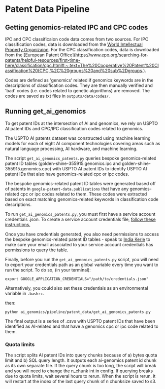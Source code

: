 # Patent Data Pipeline

## Getting genomics-related IPC and CPC codes

IPC and CPC classificaion code data comes from two sources. For IPC classification codes, data is downloaded from the [World Intellectual Property Organizaion](https://www.wipo.int/classifications/ipc/en/ITsupport/Version20220101/index.html). For the CPC classification codes, data is downloaded from the [European Patent Office](https://www.epo.org/searching-for-patents/helpful-resources/first-time-here/classification/cpc.html#:~:text=The%20Cooperative%20Patent%20Classification%20(CPC,%2C%20groups%20and%20sub%2Dgroups.).

Codes are defined as 'genomics' related if genomics keywords are in the descriptions of classification codes. They are then manually verified and 'bad' codes (i.e. codes related to genetic algorithms) are removed. The codes are saved as txt files in `outputs/data/codes/`.

## Running get_ai_genomics

To get patent IDs at the intersection of AI and genomics, we rely on USPTO AI patent IDs and CPC/IPC classification codes related to genomics.

The USPTO AI patents dataset was constructed using machine learning models for each of eight AI component technologies covering areas such as natural language processing, AI hardware, and machine learning.

The script `get_ai_genomics_patents.py` queries bespoke genomics-related patent ID tables (golden-shine-355915.genomics.ipc and golden-shine-355915.genomics.cpc) with USPTO AI patent IDs to identify USPTO AI patent IDs that also have genomics-related cpc or ipc codes.

The bespoke genomics-related patent ID tables were generated based off of patents in `google-patent-data.publications` that have any genomics-related cpc or ipc codes related to them. These codes were extracted based on exact matching genomics-related keywords in classification code descriptions.

To run `get_ai_genomics_patents.py`, you must first have a service account credentials .json. To create a service account credentials file, [follow these instructions.](https://cloud.google.com/iam/docs/creating-managing-service-accounts)

Once you have credentials generated, you also need permissions to access the bespoke genomics-related patent ID tables - speak to [India Kerle](mailto:india.kerle@nesta.org.uk) to make sure your email associated to your service account credentials has permissions to query the table.

Finally, before you run the `get_ai_genomics_patents.py` script, you will need to export your credentials path as an global variable every time you want to run the script. To do so, (in your terminal):

`export GOOGLE_APPLICATION_CREDENTIALS="/path/to/credentials.json"`

Alternatively, you could also set these credentials as an environmental variable in `.bashrc`.

then:

`python ai_genomics/pipeline/patent_data/get_ai_genomics_patents.py`

The final output is a series of .csvs with USPTO patent IDs that have been identified as AI-related and that have a genomics cpc or ipc code related to them.

### Quota limits

The script splits AI patent IDs into query chunks because of a) bytes quota limit and b) SQL query length. It outputs each ai-genomics patent id chunk as its own separate file. If the query chunk is too long, the script will break and you will need to change the n_chunk int in config. If querying breaks due to quota limits, wait several hours to rerun. When the script is rerun, it will restart at the index of the last query chunk of n chunksize saved to s3.

